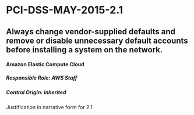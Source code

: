 # PCI-DSS-MAY-2015-2.1
## Always change vendor-supplied defaults and remove or disable unnecessary default accounts before installing a system on the network.

#### Amazon Elastic Compute Cloud

##### Responsible Role: AWS Staff

##### Control Origin: inherited
Justification in narrative form for 2.1
